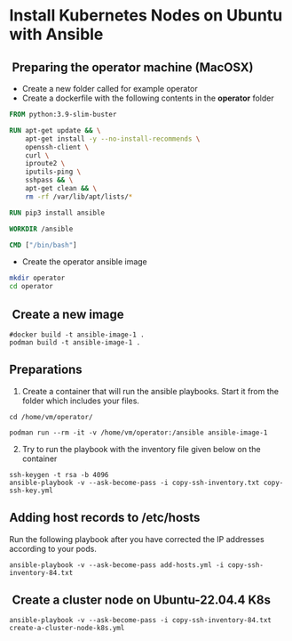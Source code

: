 # Install Kubernetes Nodes on Ubuntu with Ansible

##  Preparing the operator machine (MacOSX)

- Create a new folder called for example operator
- Create a dockerfile with the following contents in the **operator** folder

```Dockerfile
FROM python:3.9-slim-buster

RUN apt-get update && \
    apt-get install -y --no-install-recommends \
    openssh-client \
    curl \
    iproute2 \
    iputils-ping \
    sshpass && \
    apt-get clean && \
    rm -rf /var/lib/apt/lists/*

RUN pip3 install ansible

WORKDIR /ansible

CMD ["/bin/bash"]
```

- Create the operator ansible image

```sh title='On Node 5'
mkdir operator
cd operator


```

##  Create a new image

```console
#docker build -t ansible-image-1 .
podman build -t ansible-image-1 .
```

## Preparations

1. Create a container that will run the ansible playbooks. Start it from the folder which includes your files.

 ```shell
 cd /home/vm/operator/

 podman run --rm -it -v /home/vm/operator:/ansible ansible-image-1
 ```

2. Try to run the playbook with the inventory file given below on the container

 ```shell
 ssh-keygen -t rsa -b 4096
 ansible-playbook -v --ask-become-pass -i copy-ssh-inventory.txt copy-ssh-key.yml
 ```

## Adding host records to /etc/hosts

Run the following playbook after you have corrected the IP addresses according to your pods.

```shell
ansible-playbook -v --ask-become-pass add-hosts.yml -i copy-ssh-inventory-84.txt
```

##  Create a cluster node on Ubuntu-22.04.4 K8s

 ```shell
 ansible-playbook -v --ask-become-pass -i copy-ssh-inventory-84.txt create-a-cluster-node-k8s.yml
 ```

